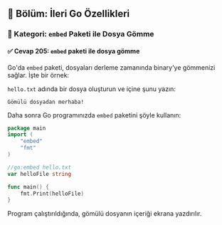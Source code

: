## 📘 Bölüm: İleri Go Özellikleri  
### 🔹 Kategori: `embed` Paketi ile Dosya Gömme  
#### ✅ Cevap 205: `embed` paketi ile dosya gömme

Go'da `embed` paketi, dosyaları derleme zamanında binary'ye gömmenizi sağlar. İşte bir örnek:

`hello.txt` adında bir dosya oluşturun ve içine şunu yazın:
```
Gömülü dosyadan merhaba!
```

Daha sonra Go programınızda `embed` paketini şöyle kullanın:

```go
package main
import (
    "embed"
    "fmt"
)

//go:embed hello.txt
var helloFile string

func main() {
    fmt.Print(helloFile)
}
```

Program çalıştırıldığında, gömülü dosyanın içeriği ekrana yazdırılır.
